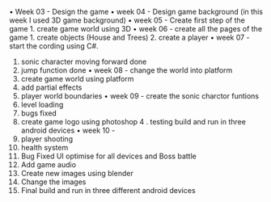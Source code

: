 •	Week 03 - Design the game 
•	week 04 - Design game background (in this week I used 3D game background)
•	week 05 - Create first step of the game 
          1.	create game world using 3D
•	week 06 - create all the pages of the game 
          1.	create objects (House and Trees)
          2.	create a player 
•	week 07 - start the cording using C#. 
1.	sonic character moving forward done
2.	 jump function done
•	week 08 - change the world into platform 
1.	create game world using platform
2.	add partial effects
3.	player world boundaries
•	week 09 - create the sonic charctor funtions 
1.	level loading
2.	bugs fixed
3.	create game logo using photoshop
4 . testing build and run in three android devices
•	week 10 - 
1.	player shooting
2.	health system
3.	Bug Fixed UI optimise for all devices and Boss battle
4.	Add game audio
5.	Create new images using blender 
6.	Change the images
7.  Final build and run in three different android devices

